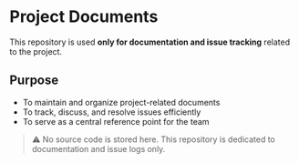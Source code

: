 # Project Documents

This repository is used **only for documentation and issue tracking** related to the project.

## Purpose
- To maintain and organize project-related documents  
- To track, discuss, and resolve issues efficiently  
- To serve as a central reference point for the team

> ⚠️ No source code is stored here. This repository is dedicated to documentation and issue logs only.
